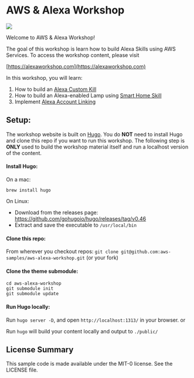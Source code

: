 # AWS & Alexa Workshop

![](https://codebuild.us-west-2.amazonaws.com/badges?uuid=eyJlbmNyeXB0ZWREYXRhIjoiNTZ0eWJvSVB3blh2blVvcHRwMm00SXJkVkE5c2RHUnZRZjdDSnVBazhCSFV4WE5PZzNRbkRzcmd6VXAydDYxOWZYMXMrdWVHaEtTcEZoT2lVOEVNR0dnPSIsIml2UGFyYW1ldGVyU3BlYyI6ImRyRVRaazE1R3VwQlNpZW8iLCJtYXRlcmlhbFNldFNlcmlhbCI6MX0%3D&branch=master)

Welcome to AWS & Alexa Workshop!

The goal of this workshop is learn how to build Alexa Skills using AWS Services. To
access the workshop content, please visit 

[https://alexaworkshop.com](https://alexaworkshop.com)

In this workshop, you will learn:
1. How to build an [Alexa Custom Kill](https://developer.amazon.com/docs/custom-skills/understanding-custom-skills.html) 
2. How to build an Alexa-enabled Lamp using [Smart Home Skill](https://developer.amazon.com/docs/smarthome/understand-the-smart-home-skill-api.html)
3. Implement [Alexa Account Linking](https://developer.amazon.com/docs/account-linking/understand-account-linking.html)

## Setup:

The workshop website is built on [Hugo](https://gohugo.io/). You do **NOT** need to 
install Hugo and clone this repo if you want to run this workshop. The following step 
is **ONLY** used to build the workshop material itself and run a localhost version of the content. 

#### Install Hugo:
On a mac:

`brew install hugo`

On Linux:
  - Download from the releases page: https://github.com/gohugoio/hugo/releases/tag/v0.46
  - Extract and save the executable to `/usr/local/bin`

#### Clone this repo:
From wherever you checkout repos:
`git clone git@github.com:aws-samples/aws-alexa-workshop.git` (or your fork)

#### Clone the theme submodule:

```shell script
cd aws-alexa-workshop
git submodule init
git submodule update
```

#### Run Hugo locally:
Run `hugo server -D`, and open `http://localhost:1313/` in your browser.
or

Run `hugo` will build your content locally and output to `./public/`

## License Summary

This sample code is made available under the MIT-0 license. See the LICENSE file.



